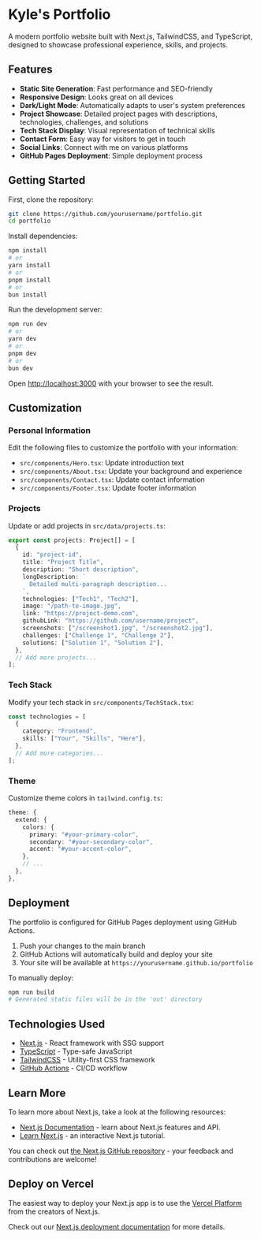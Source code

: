 # Kyle's Portfolio

A modern portfolio website built with Next.js, TailwindCSS, and TypeScript, designed to showcase professional experience, skills, and projects.

## Features

- **Static Site Generation**: Fast performance and SEO-friendly
- **Responsive Design**: Looks great on all devices
- **Dark/Light Mode**: Automatically adapts to user's system preferences
- **Project Showcase**: Detailed project pages with descriptions, technologies, challenges, and solutions
- **Tech Stack Display**: Visual representation of technical skills
- **Contact Form**: Easy way for visitors to get in touch
- **Social Links**: Connect with me on various platforms
- **GitHub Pages Deployment**: Simple deployment process

## Getting Started

First, clone the repository:

```bash
git clone https://github.com/yourusername/portfolio.git
cd portfolio
```

Install dependencies:

```bash
npm install
# or
yarn install
# or
pnpm install
# or
bun install
```

Run the development server:

```bash
npm run dev
# or
yarn dev
# or
pnpm dev
# or
bun dev
```

Open [http://localhost:3000](http://localhost:3000) with your browser to see the result.

## Customization

### Personal Information

Edit the following files to customize the portfolio with your information:

- `src/components/Hero.tsx`: Update introduction text
- `src/components/About.tsx`: Update your background and experience
- `src/components/Contact.tsx`: Update contact information
- `src/components/Footer.tsx`: Update footer information

### Projects

Update or add projects in `src/data/projects.ts`:

```typescript
export const projects: Project[] = [
  {
    id: "project-id",
    title: "Project Title",
    description: "Short description",
    longDescription: `
      Detailed multi-paragraph description...
    `,
    technologies: ["Tech1", "Tech2"],
    image: "/path-to-image.jpg",
    link: "https://project-demo.com",
    githubLink: "https://github.com/username/project",
    screenshots: ["/screenshot1.jpg", "/screenshot2.jpg"],
    challenges: ["Challenge 1", "Challenge 2"],
    solutions: ["Solution 1", "Solution 2"],
  },
  // Add more projects...
];
```

### Tech Stack

Modify your tech stack in `src/components/TechStack.tsx`:

```typescript
const technologies = [
  {
    category: "Frontend",
    skills: ["Your", "Skills", "Here"],
  },
  // Add more categories...
];
```

### Theme

Customize theme colors in `tailwind.config.ts`:

```typescript
theme: {
  extend: {
    colors: {
      primary: "#your-primary-color",
      secondary: "#your-secondary-color",
      accent: "#your-accent-color",
    },
    // ...
  },
},
```

## Deployment

The portfolio is configured for GitHub Pages deployment using GitHub Actions.

1. Push your changes to the main branch
2. GitHub Actions will automatically build and deploy your site
3. Your site will be available at `https://yourusername.github.io/portfolio`

To manually deploy:

```bash
npm run build
# Generated static files will be in the 'out' directory
```

## Technologies Used

- [Next.js](https://nextjs.org/) - React framework with SSG support
- [TypeScript](https://www.typescriptlang.org/) - Type-safe JavaScript
- [TailwindCSS](https://tailwindcss.com/) - Utility-first CSS framework
- [GitHub Actions](https://github.com/features/actions) - CI/CD workflow

## Learn More

To learn more about Next.js, take a look at the following resources:

- [Next.js Documentation](https://nextjs.org/docs) - learn about Next.js features and API.
- [Learn Next.js](https://nextjs.org/learn) - an interactive Next.js tutorial.

You can check out [the Next.js GitHub repository](https://github.com/vercel/next.js) - your feedback and contributions are welcome!

## Deploy on Vercel

The easiest way to deploy your Next.js app is to use the [Vercel Platform](https://vercel.com/new?utm_medium=default-template&filter=next.js&utm_source=create-next-app&utm_campaign=create-next-app-readme) from the creators of Next.js.

Check out our [Next.js deployment documentation](https://nextjs.org/docs/app/building-your-application/deploying) for more details.
